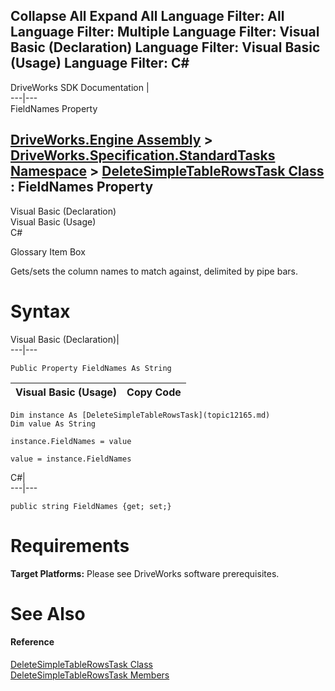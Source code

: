 Collapse All Expand All Language Filter: All  Language Filter: Multiple  Language Filter: Visual Basic (Declaration) Language Filter: Visual Basic (Usage) Language Filter: C#  
---  
DriveWorks SDK Documentation  |   
---|---  
FieldNames Property   
  
[DriveWorks.Engine Assembly](topic2156.md) > [DriveWorks.Specification.StandardTasks Namespace](topic11896.md) > [DeleteSimpleTableRowsTask Class](topic12165.md) : FieldNames Property  
---  
  
Visual Basic (Declaration)    
Visual Basic (Usage)    
C# 

Glossary Item Box

Gets/sets the column names to match against, delimited by pipe bars. 

# Syntax

Visual Basic (Declaration)|   
---|---  
      
    
    Public Property FieldNames As String  
  
Visual Basic (Usage)| Copy Code  
---|---  
      
    
    Dim instance As [DeleteSimpleTableRowsTask](topic12165.md)
    Dim value As String
     
    instance.FieldNames = value
     
    value = instance.FieldNames  
  
C#|   
---|---  
      
    
    public string FieldNames {get; set;}  
  
# Requirements

**Target Platforms:** Please see DriveWorks software prerequisites.

# See Also

#### Reference

[DeleteSimpleTableRowsTask Class](topic12165.md)   
[DeleteSimpleTableRowsTask Members](topic12166.md)



